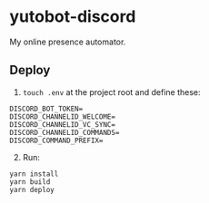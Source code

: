 # yutobot-discord
My online presence automator.

## Deploy
1. `touch .env` at the project root and define these:
```
DISCORD_BOT_TOKEN=
DISCORD_CHANNELID_WELCOME=
DISCORD_CHANNELID_VC_SYNC=
DISCORD_CHANNELID_COMMANDS=
DISCORD_COMMAND_PREFIX=
```
2. Run:
```
yarn install
yarn build
yarn deploy
```
